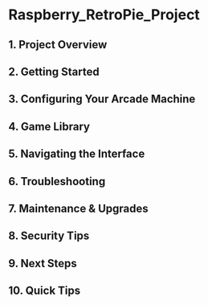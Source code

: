 # Raspberry_RetroPie_Project

## 1. Project Overview


## 2. Getting Started


## 3. Configuring Your Arcade Machine


## 4. Game Library


## 5. Navigating the Interface


## 6. Troubleshooting


## 7. Maintenance & Upgrades


## 8. Security Tips


## 9. Next Steps


## 10. Quick Tips